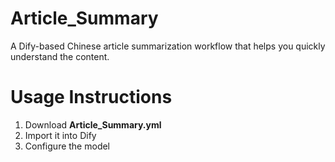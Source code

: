 # Article_Summary
A Dify-based Chinese article summarization workflow that helps you quickly understand the content.

# Usage Instructions
1. Download **Article_Summary.yml**
2. Import it into Dify
3. Configure the model
